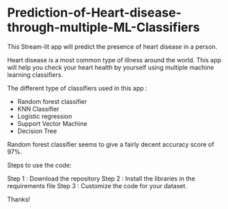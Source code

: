# Prediction-of-Heart-disease-through-multiple-ML-Classifiers
This Stream-lit app will predict the presence of heart disease in  a person.


Heart disease is a most common type of illness around the world.
This app will help you check your heart health by yourself using multiple machine learning classifiers.

The different type of classifiers used in this app :

- Random forest classifier
- KNN Classifier
- Logistic regression
- Support Vector Machine
- Decision Tree

Random forest classifier seems to give a fairly decent accuracy score of 97%.

Steps to use the code:

Step 1 : Download the repository
Step 2 : Install the libraries in the requirements file
Step 3 : Customize the code for your dataset.


Thanks!
